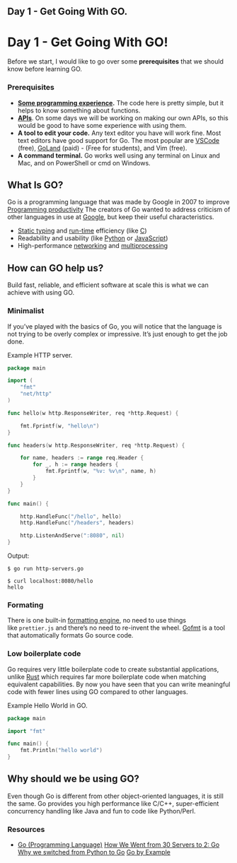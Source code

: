 ## Day 1 - Get Going With GO.

# Day 1 - Get Going With GO!
Before we start, I would like to go over some **prerequisites** that we should know before learning GO.

### Prerequisites
-   **[Some programming experience](https://youtu.be/zOjov-2OZ0E).** The code here is pretty simple, but it helps to know something about functions.
- **[APIs](https://youtu.be/GZvSYJDk-us)**. On some days we will be working on making our own APIs, so this would be good to have some experience with using them.
-   **A tool to edit your code.** Any text editor you have will work fine. Most text editors have good support for Go. The most popular are [VSCode](https://code.visualstudio.com/) (free), [GoLand](https://www.jetbrains.com/go/) (paid) - (Free for students), and Vim (free).
-   **A command terminal.** Go works well using any terminal on Linux and Mac, and on PowerShell or cmd on Windows.


## What Is GO?
Go is a programming language that was made by Google in 2007 to improve [Programming productivity](https://en.wikipedia.org/wiki/Programming_productivity) The creators of Go wanted to address criticism of other languages in use at [Google](https://en.wikipedia.org/wiki/Google "Google"), but keep their useful characteristics.

-   [Static typing](https://en.wikipedia.org/wiki/Static_typing "Static typing") and [run-time](https://en.wikipedia.org/wiki/Run_time_(program_lifecycle_phase) "Run time (program lifecycle phase)") efficiency (like [C](https://en.wikipedia.org/wiki/C_(programming_language) "C (programming language)"))
-   Readability and usability (like [Python](https://en.wikipedia.org/wiki/Python_(programming_language) "Python (programming language)") or [JavaScript](https://en.wikipedia.org/wiki/JavaScript "JavaScript"))
-   High-performance [networking](https://en.wikipedia.org/wiki/Computer_network "Computer network") and [multiprocessing](https://en.wikipedia.org/wiki/Multiprocessing "Multiprocessing")

## How can GO help us?
Build fast, reliable, and efficient software at scale this is what we can achieve with using GO. 

### Minimalist

If you’ve played with the basics of Go, you will notice that the language is not trying to be overly complex or impressive. It’s just enough to get the job done.

Example HTTP server.
```GO
package main

import (
    "fmt"
    "net/http"
)

func hello(w http.ResponseWriter, req *http.Request) {

    fmt.Fprintf(w, "hello\n")
}

func headers(w http.ResponseWriter, req *http.Request) {

    for name, headers := range req.Header {
        for _, h := range headers {
            fmt.Fprintf(w, "%v: %v\n", name, h)
        }
    }
}

func main() {

    http.HandleFunc("/hello", hello)
    http.HandleFunc("/headers", headers)

    http.ListenAndServe(":8080", nil)
}
```

Output: 
```SH
$ go run http-servers.go 

$ curl localhost:8080/hello
hello
```


### Formating

There is one built-in [formatting engine](https://go.dev/blog/gofmt), no need to use things like `prettier.js` and there’s no need to re-invent the wheel. [Gofmt](https://go.dev/cmd/gofmt/) is a tool that automatically formats Go source code.

### Low boilerplate code

Go requires very little boilerplate code to create substantial applications, unlike [Rust](https://www.rust-lang.org/) which requires far more boilerplate code when matching equivalent capabilities. By now you have seen that you can write meaningful code with fewer lines using GO compared to other languages. 

Example Hello World in GO. 
```GO
package main

import "fmt"

func main() {
    fmt.Println("hello world")
}
```

## Why should we be using GO?
Even though Go is different from other object-oriented languages, it is still the same. Go provides you high performance like C/C++, super-efficient concurrency handling like Java and fun to code like Python/Perl. 

### Resources

- [Go (Programming Language)](<https://en.wikipedia.org/wiki/Go_(programming_language)>)
[How We Went from 30 Servers to 2: Go](https://blog.iron.io/how-we-went-from-30-servers-to-2/)
[Why we switched from Python to Go](https://getstream.io/blog/switched-python-go/)
[Go by Example](https://gobyexample.com/)